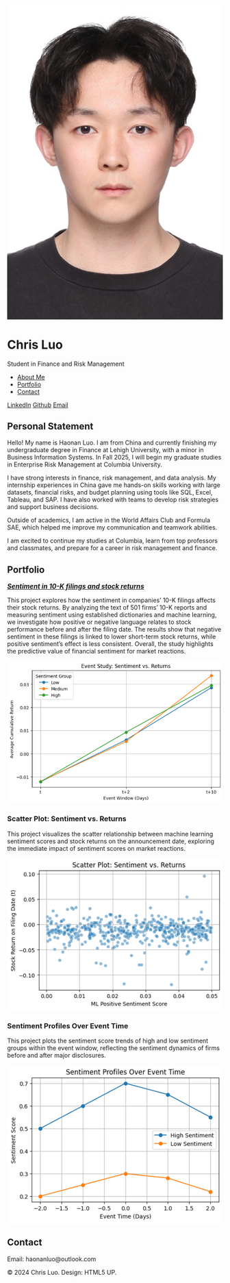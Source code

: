 
<link rel="stylesheet" href="./assets/css/style.css">
<script src="./assets/js/script.js"></script>



<div class="wrapper">
  <div class="sidebar">
    <div class="profile">
      <div class="ava-box">
        <img src="./images/ava.jpg" alt="Chris Luo" class="avatar" />
      </div>
      <h1>Chris Luo</h1>
      <p>Student in Finance and Risk Management</p>
    </div>
    <nav>
      <ul>
        <li><a href="#about">About Me</a></li>
        <li><a href="#portfolio">Portfolio</a></li>
        <li><a href="#contact">Contact</a></li>
      </ul>
    </nav>
    <div class="social-links">
      <a href="https://www.linkedin.com/in/haonan-luo-562883231/" class="social-link">LinkedIn</a>
      <a href="https://github.com/Chris514" class="social-link">Github</a>
      <a href="mailto:your.email@example.com" class="social-link">Email</a>
    </div>
  </div>

  <div class="main-content">
    <section id="about" class="section">
      <h2>Personal Statement</h2>
      <div class="statement-container">
        <div class="statement-paragraph fade-in">
          <p>Hello! My name is Haonan Luo. I am from China and currently finishing my undergraduate degree in Finance at Lehigh University, with a minor in Business Information Systems. In Fall 2025, I will begin my graduate studies in Enterprise Risk Management at Columbia University.</p>
        </div>
        <div class="statement-paragraph fade-in">
          <p>I have strong interests in finance, risk management, and data analysis. My internship experiences in China gave me hands-on skills working with large datasets, financial risks, and budget planning using tools like SQL, Excel, Tableau, and SAP. I have also worked with teams to develop risk strategies and support business decisions.</p>
        </div>
        <div class="statement-paragraph fade-in">
          <p>Outside of academics, I am active in the World Affairs Club and Formula SAE, which helped me improve my communication and teamwork abilities.</p>
        </div>
        <div class="statement-paragraph fade-in">
          <p>I am excited to continue my studies at Columbia, learn from top professors and classmates, and prepare for a career in risk management and finance.</p>
        </div>
      </div>
    </section>
  <section id="portfolio" class="section">
    <h2>Portfolio</h2>
    </section>
    <div class="portfolio-item">
      <!-- <h3>Sentiment in 10-K filings and stock returns</h3> -->
      <p>
        <!-- <a href="./pdf/report.md" style="font-weight:bold; font-style:italic; font-size:1.1em;">
          Sentiment in 10-K filings and stock returns
        </a> -->
               <!-- <a href="https://nbviewer.org/github/Chris514/Chris514.github.io/blob/master/pdf/report.md" style="font-weight:bold; font-style:italic; font-size:1.1em;">
          Sentiment in 10-K filings and stock returns
        </a> -->
        <a href="/pdf/report.html" style="font-weight:bold; font-style:italic; font-size:1.1em;">
          Sentiment in 10-K filings and stock returns
        </a>
      </p>
            <p>This project explores how the sentiment in companies’ 10-K filings affects their stock returns. By analyzing the text of 501 firms’ 10-K reports and measuring sentiment using established dictionaries and machine learning, we investigate how positive or negative language relates to stock performance before and after the filing date. The results show that negative sentiment in these filings is linked to lower short-term stock returns, while positive sentiment’s effect is less consistent. Overall, the study highlights the predictive value of financial sentiment for market reactions.</p>
      <img src="MidtermPro/output_5_1.png" alt="Event Study: Sentiment vs. Returns" />

  </div>
    <div class="portfolio-item">
      <h3>Scatter Plot: Sentiment vs. Returns</h3>
            <p>This project visualizes the scatter relationship between machine learning sentiment scores and stock returns on the announcement date, exploring the immediate impact of sentiment scores on market reactions.</p>
      <img src="MidtermPro/output_8_0.png" alt="Scatter Plot: Sentiment vs. Returns" />
    </div>
    <div class="portfolio-item">
      <h3>Sentiment Profiles Over Event Time</h3>
            <p>This project plots the sentiment score trends of high and low sentiment groups within the event window, reflecting the sentiment dynamics of firms before and after major disclosures.</p>
      <img src="MidtermPro/output_11_0.png" alt="Sentiment Profiles Over Event Time" />
    </div>
       <!-- <a href="https://nbviewer.org/github/Chris514/Chris514.github.io/blob/master/pdf/sample_presentation.pdf" class="btn" target="_blank">View on nbviewer</a> -->

  <section id="contact" class="section">
    <h2>Contact</h2>
    <p>Email: haonanluo@outlook.com</p>
  </section>
  </div>
</div>

<footer>
  <p>© 2024 Chris Luo. Design: HTML5 UP.</p>
</footer>


